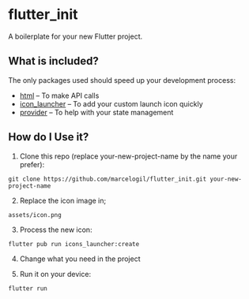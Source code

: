 # flutter_init

A boilerplate for your new Flutter project.

## What is included?

The only packages used should speed up your development process:

- [html](https://pub.dev/packages/http) – To make API calls
- [icon_launcher](https://pub.dev/packages/icons_launcher) – To add your custom launch icon quickly
- [provider](https://pub.dev/packages/provider) – To help with your state management


## How do I Use it?

1. Clone this repo (replace your-new-project-name by the name your prefer):

```git clone https://github.com/marcelogil/flutter_init.git your-new-project-name```

2. Replace the icon image in;

```assets/icon.png```

3. Process the new icon:

```flutter pub run icons_launcher:create```

4. Change what you need in the project

5. Run it on your device:

```flutter run```
